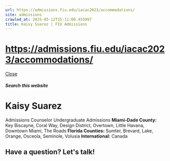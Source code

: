 ```yaml
---
url: https://admissions.fiu.edu/iacac2023/accommodations/
site: admissions
crawled_at: 2025-05-12T15:11:08.455997
title: Kaisy Suarez | FIU Admissions
---
```


# https://admissions.fiu.edu/iacac2023/accommodations/

[ Close ](https://admissions.fiu.edu/contact/find-your-counselor/counselors/kaisy-suarez.html)
##### Search this website
# Kaisy Suarez
Admissions Counselor
Undergraduate Admissions
**Miami-Dade County:** Key Biscayne, Coral Way, Design District, Overtown, Little Havana, Downtown Miami, The Roads
**Florida Counties:** Sumter, Brevard, Lake, Orange, Osceola, Seminole, Volusia
**International:** Canada
## Have a question? Let's talk!

